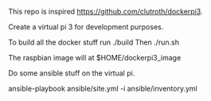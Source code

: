 This repo is inspired https://github.com/clutroth/dockerpi3.

Create a virtual pi 3 for development purposes. 

To build all the docker stuff run ./build 
Then ./run.sh

The raspbian image will at $HOME/dockerpi3_image

Do some ansible stuff on the virtual pi.

ansible-playbook  ansible/site.yml -i ansible/inventory.yml


